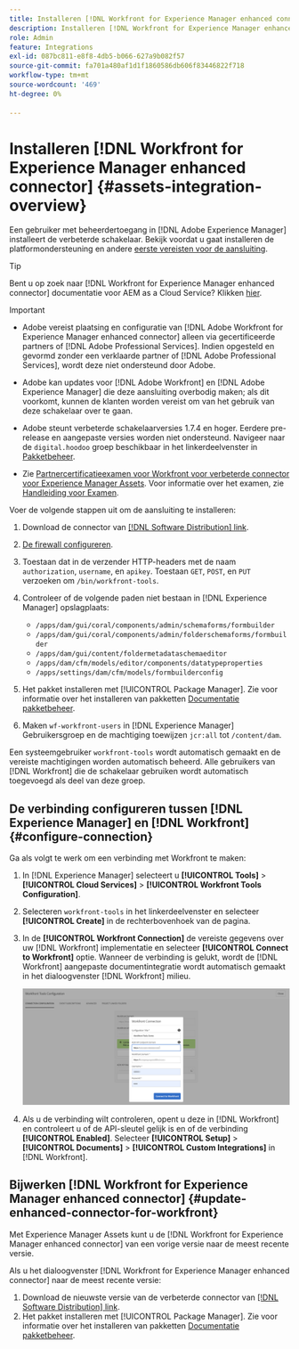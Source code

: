 ```yaml
---
title: Installeren [!DNL Workfront for Experience Manager enhanced connector]
description: Installeren [!DNL Workfront for Experience Manager enhanced connector]
role: Admin
feature: Integrations
exl-id: 087bc811-e8f8-4db5-b066-627a9b082f57
source-git-commit: fa701a480af1d1f1860586db606f83446822f718
workflow-type: tm+mt
source-wordcount: '469'
ht-degree: 0%

---
```


# Installeren [!DNL Workfront for Experience Manager enhanced connector] {#assets-integration-overview}

Een gebruiker met beheerdertoegang in [!DNL Adobe Experience Manager] installeert de verbeterde schakelaar. Bekijk voordat u gaat installeren de platformondersteuning en andere [eerste vereisten voor de aansluiting](https://one.workfront.com/s/csh?context=2467&amp;pubname=the-new-workfront-experience).

>[!TIP]
>
>Bent u op zoek naar [!DNL Workfront for Experience Manager enhanced connector] documentatie voor AEM as a Cloud Service? Klikken [hier](https://experienceleague.adobe.com/docs/experience-manager-cloud-service/content/assets/integrations/workfront-connector-install.html?lang=en).

>[!IMPORTANT]
>
>* Adobe vereist plaatsing en configuratie van [!DNL Adobe Workfront for Experience Manager enhanced connector] alleen via gecertificeerde partners of [!DNL Adobe Professional Services]. Indien opgesteld en gevormd zonder een verklaarde partner of [!DNL Adobe Professional Services], wordt deze niet ondersteund door Adobe.
>
>* Adobe kan updates voor [!DNL Adobe Workfront] en [!DNL Adobe Experience Manager] die deze aansluiting overbodig maken; als dit voorkomt, kunnen de klanten worden vereist om van het gebruik van deze schakelaar over te gaan.
>
>* Adobe steunt verbeterde schakelaarversies 1.7.4 en hoger. Eerdere pre-release en aangepaste versies worden niet ondersteund. Navigeer naar de `digital.hoodoo` groep beschikbaar in het linkerdeelvenster in [Pakketbeheer](https://experienceleague.adobe.com/docs/experience-manager-65/administering/contentmanagement/package-manager.html?lang=en).
>
>* Zie [Partnercertificatieexamen voor Workfront voor verbeterde connector voor Experience Manager Assets](https://solutionpartners.adobe.com/solution-partners/home/applications/experience_cloud/workfront/journey/dev_core.html). Voor informatie over het examen, zie [Handleiding voor Examen](https://express.adobe.com/page/Tc7Mq6zLbPFy8/).


Voer de volgende stappen uit om de aansluiting te installeren:

1. Download de connector van [[!DNL Software Distribution] link](https://experience.adobe.com/#/downloads/content/software-distribution/en/aem.html?package=/content/software-distribution/en/details.html/content/dam/aem/public/adobe/packages/cq650/product/assets/workfront-tools.ui.apps.zip).
1. [De firewall configureren](https://one.workfront.com/s/document-item?bundleId=the-new-workfront-experience&amp;topicId=Content%2FAdministration_and_Setup%2FGet_started-WF_administration%2Fconfigure-your-firewall.html).
1. Toestaan dat in de verzender HTTP-headers met de naam `authorization`, `username`, en `apikey`. Toestaan `GET`, `POST`, en `PUT` verzoeken om `/bin/workfront-tools`.
1. Controleer of de volgende paden niet bestaan in [!DNL Experience Manager] opslagplaats:

   * `/apps/dam/gui/coral/components/admin/schemaforms/formbuilder`
   * `/apps/dam/gui/coral/components/admin/folderschemaforms/formbuilder`
   * `/apps/dam/gui/content/foldermetadataschemaeditor`
   * `/apps/dam/cfm/models/editor/components/datatypeproperties`
   * `/apps/settings/dam/cfm/models/formbuilderconfig`

1. Het pakket installeren met [!UICONTROL Package Manager]. Zie voor informatie over het installeren van pakketten [Documentatie pakketbeheer](/help/sites-administering/package-manager.md).
1. Maken `wf-workfront-users` in [!DNL Experience Manager] Gebruikersgroep en de machtiging toewijzen `jcr:all` tot `/content/dam`.

Een systeemgebruiker `workfront-tools` wordt automatisch gemaakt en de vereiste machtigingen worden automatisch beheerd. Alle gebruikers van [!DNL Workfront] die de schakelaar gebruiken wordt automatisch toegevoegd als deel van deze groep.

## De verbinding configureren tussen [!DNL Experience Manager] en [!DNL Workfront] {#configure-connection}

Ga als volgt te werk om een verbinding met Workfront te maken:

1. In [!DNL Experience Manager] selecteert u **[!UICONTROL Tools]** > **[!UICONTROL Cloud Services]** > **[!UICONTROL Workfront Tools Configuration]**.

1. Selecteren `workfront-tools` in het linkerdeelvenster en selecteer **[!UICONTROL Create]** in de rechterbovenhoek van de pagina.

1. In de **[!UICONTROL Workfront Connection]** de vereiste gegevens over uw [!DNL Workfront] implementatie en selecteer **[!UICONTROL Connect to Workfront]** optie. Wanneer de verbinding is gelukt, wordt de [!DNL Workfront] aangepaste documentintegratie wordt automatisch gemaakt in het dialoogvenster [!DNL Workfront] milieu.

   ![Verbinden [!DNL Experience Manager] en [!DNL Workfront]](/help/assets/assets/wf-connection-config.png)

1. Als u de verbinding wilt controleren, opent u deze in [!DNL Workfront] en controleert u of de API-sleutel gelijk is en of de verbinding **[!UICONTROL Enabled]**. Selecteer **[!UICONTROL Setup]** > **[!UICONTROL Documents]** > **[!UICONTROL Custom Integrations]** in [!DNL Workfront].

## Bijwerken [!DNL Workfront for Experience Manager enhanced connector] {#update-enhanced-connector-for-workfront}

Met Experience Manager Assets kunt u de [!DNL Workfront for Experience Manager enhanced connector] van een vorige versie naar de meest recente versie.

Als u het dialoogvenster [!DNL Workfront for Experience Manager enhanced connector] naar de meest recente versie:

1. Download de nieuwste versie van de verbeterde connector van [[!DNL Software Distribution] link](https://experience.adobe.com/#/downloads/content/software-distribution/en/aem.html?package=/content/software-distribution/en/details.html/content/dam/aem/public/adobe/packages/cq650/product/assets/workfront-tools.ui.apps.zip).
1. Het pakket installeren met [!UICONTROL Package Manager]. Zie voor informatie over het installeren van pakketten [Documentatie pakketbeheer](/help/sites-administering/package-manager.md).
